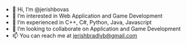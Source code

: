 - 👋 Hi, I’m @jerishbovas
- 👀 I’m interested in Web Application and Game Development
- 🌱 I’m experienced in C++, C#, Python, Java, Javascript
- 💞️ I’m looking to collaborate on Application and Game Development
- 📫 You can reach me at jerishbradlyb@gmail.com
